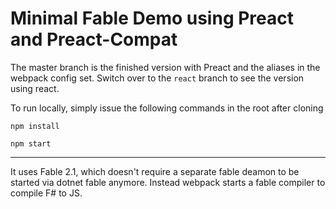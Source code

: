 # Minimal Fable Demo using Preact and Preact-Compat

The master branch is the finished version with Preact and the aliases in the webpack config set.
Switch over to the `react` branch to see the version using react.

To run locally, simply issue the following commands in the root after cloning

`npm install`

`npm start`

---

It uses Fable 2.1, which doesn't require a separate fable deamon to be started via dotnet fable anymore. Instead webpack starts a fable compiler to compile F# to JS.
